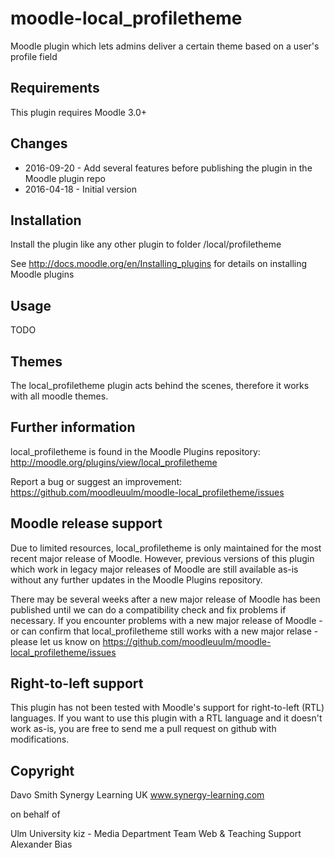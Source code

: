 moodle-local_profiletheme
=========================

Moodle plugin which lets admins deliver a certain theme based on a user's profile field


Requirements
------------

This plugin requires Moodle 3.0+


Changes
-------

* 2016-09-20 - Add several features before publishing the plugin in the Moodle plugin repo
* 2016-04-18 - Initial version


Installation
------------

Install the plugin like any other plugin to folder
/local/profiletheme

See http://docs.moodle.org/en/Installing_plugins for details on installing Moodle plugins


Usage
-----

TODO


Themes
------

The local_profiletheme plugin acts behind the scenes, therefore it works with all moodle themes.


Further information
-------------------

local_profiletheme is found in the Moodle Plugins repository: http://moodle.org/plugins/view/local_profiletheme

Report a bug or suggest an improvement: https://github.com/moodleuulm/moodle-local_profiletheme/issues


Moodle release support
----------------------

Due to limited resources, local_profiletheme is only maintained for the most recent major release of Moodle. However, previous versions of this plugin which work in legacy major releases of Moodle are still available as-is without any further updates in the Moodle Plugins repository.

There may be several weeks after a new major release of Moodle has been published until we can do a compatibility check and fix problems if necessary. If you encounter problems with a new major release of Moodle - or can confirm that local_profiletheme still works with a new major relase - please let us know on https://github.com/moodleuulm/moodle-local_profiletheme/issues


Right-to-left support
---------------------

This plugin has not been tested with Moodle's support for right-to-left (RTL) languages.
If you want to use this plugin with a RTL language and it doesn't work as-is, you are free to send me a pull request on
github with modifications.


Copyright
---------

Davo Smith
Synergy Learning UK
www.synergy-learning.com

on behalf of

Ulm University
kiz - Media Department
Team Web & Teaching Support
Alexander Bias
